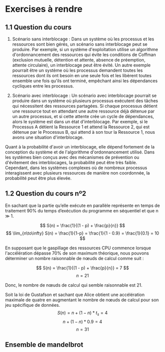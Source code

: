 # Exercises à rendre

## 1.1 Question du cours


1. Scénario sans interblocage :
Dans un système où les processus et les ressources sont bien gérés, un scénario sans interblocage peut se produire. Par exemple, si un système d'exploitation utilise un algorithme d'ordonnancement des ressources qui évite les conditions de Coffman (exclusion mutuelle, détention et attente, absence de préemption, attente circulaire), un interblocage peut être évité. Un autre exemple pourrait être un système où les processus demandent toutes les ressources dont ils ont besoin en une seule fois et les libèrent toutes ensemble une fois qu'ils ont terminé, empêchant ainsi les dépendances cycliques entre les processus.

2. Scénario avec interblocage :
Un scénario avec interblocage pourrait se produire dans un système où plusieurs processus exécutent des tâches qui nécessitent des ressources partagées. Si chaque processus détient une ressource tout en attendant une autre ressource déjà détenue par un autre processus, et si cette attente crée un cycle de dépendances, alors le système est dans un état d'interblocage. Par exemple, si le Processus A détient la Ressource 1 et attend la Ressource 2, qui est détenue par le Processus B, qui attend à son tour la Ressource 1, nous avons une situation d'interblocage.

Quant à la probabilité d'avoir un interblocage, elle dépend fortement de la conception du système et de l'algorithme d'ordonnancement utilisé. Dans les systèmes bien conçus avec des mécanismes de prévention ou d'évitement des interblocages, la probabilité peut être très faible. Cependant, dans les systèmes complexes où de nombreux processus interagissent avec plusieurs ressources de manière non coordonnée, la probabilité peut être plus élevée.

## 1.2 Question du cours nº2

En sachant  que la partie qu’elle exécute en parallèle représente en temps de traitement 90% du temps d’exécution du programme en séquentiel et que  n ≫ 1. 

$$
 S(n) = \frac{1}{(1 - p) + \frac{p}{n}} 
$$
$$
 \lim_{n\to\infty} S(n) = \frac{1}{1-p} = \frac{1}{1 - 0.9} = \frac{1}{0.1} = 10
$$

En supposant que le gaspillage des ressources CPU commence lorsque l'accélération dépasse 70% de son maximum théorique, nous pouvons déterminer un nombre raisonnable de nœuds de calcul comme suit :

$$
 S(n) = \frac{1}{(1 - p) + \frac{p}{n}} = 7
$$
$$
 n = 21
$$

Donc, le nombre de nœuds de calcul qui semble raisonnable est 21.

Soit la loi de Gustafson et sachant que Alice obtient une accélération maximale
de quatre en augmentant le nombre de nœuds de calcul pour son jeu spécifique de données.
$$
 S(n) = n + (1 - n)*t_s = 4
$$
$$
  n + (1 - n)*0.9 = 4
$$
$$
  n  = 31
$$

## Ensemble de mandelbrot
